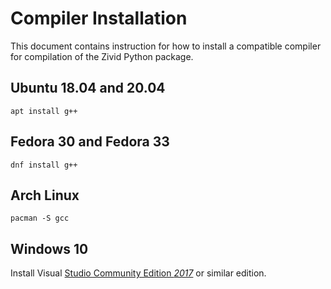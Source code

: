 # Compiler Installation

This document contains instruction for how to install a compatible compiler for compilation of the Zivid Python package.

## Ubuntu 18.04 and 20.04

    apt install g++

## Fedora 30 and Fedora 33

    dnf install g++

## Arch Linux

    pacman -S gcc

## Windows 10

Install Visual [Studio Community Edition *2017*](https://visualstudio.microsoft.com/vs/older-downloads) or similar edition.
